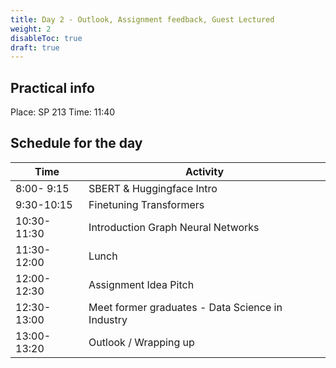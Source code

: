 ```yaml
---
title: Day 2 - Outlook, Assignment feedback, Guest Lectured
weight: 2
disableToc: true
draft: true
---
```


## Practical info
Place: SP 213
Time: 11:40



## Schedule for the day

| Time         | Activity                                       |
|--------------|------------------------------------------------|
|  8:00- 9:15  | SBERT & Huggingface Intro                      |
|  9:30-10:15  | Finetuning Transformers                        |
| 10:30-11:30  | Introduction Graph Neural Networks             |
| 11:30-12:00  | Lunch                                          |
| 12:00-12:30  | Assignment Idea Pitch                          |
| 12:30-13:00  | Meet former graduates - Data Science in Industry |
| 13:00-13:20  | Outlook / Wrapping up                         |






<!---
{{< tabs >}}

{{< tab name="Joint recordings">}}
  <h2>Assignment 1 handout</h2>
  {{< panopto  "https://panopto.aau.dk/Panopto/Pages/Embed.aspx?id=4b2660d2-790f-49cf-84be-ada900ea3083&autoplay=false&offerviewer=true&showtitle=true&showbrand=false&start=0&interactivity=all" >}}

{{< /tab >}}



{{< tab name="R Application">}}
<div>

  <h2>R: Recording</h2>
 
 coming soon

</div>
{{< /tab >}}



{{< tab name="Python Application">}}
<div>
  
  
  <h2>Python group recoding </h2>
  {{< panopto "https://panopto.aau.dk/Panopto/Pages/Embed.aspx?id=3c6006e6-e8e2-4ac4-a0a8-ada900ea85bc&autoplay=false&offerviewer=true&showtitle=true&showbrand=false&start=0&interactivity=all" >}}
</div>
{{< /tab >}}

{{< /tabs >}}
 --->



